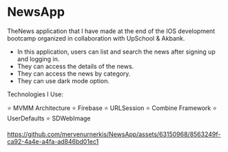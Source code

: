 # NewsApp

TheNews application that I have made at the end of the IOS development bootcamp organized in collaboration with UpSchool & Akbank.

- In this application, users can list and search the news after signing up and logging in. 
- They can access the details of the news.
- They can access the news by category.
- They can use dark mode option.

Technologies I Use:

⭐️ MVMM Architecture
⭐️ Firebase
⭐️ URLSession
⭐️ Combine Framework
⭐️ UserDefaults
⭐️ SDWebImage


https://github.com/mervenurnerkis/NewsApp/assets/63150968/8563249f-ca92-4a4e-a4fa-ad846bd01ec1

